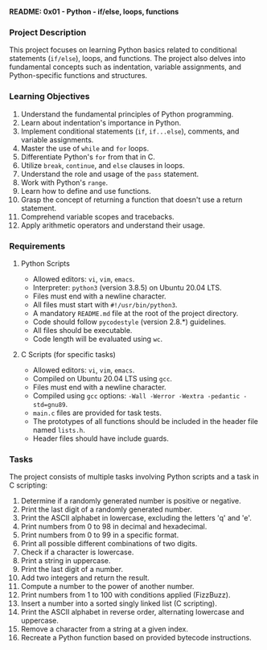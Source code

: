 **README: 0x01 - Python - if/else, loops, functions**

### Project Description
This project focuses on learning Python basics related to conditional statements (`if/else`), loops, and functions. The project also delves into fundamental concepts such as indentation, variable assignments, and Python-specific functions and structures.

### Learning Objectives
1. Understand the fundamental principles of Python programming.
2. Learn about indentation's importance in Python.
3. Implement conditional statements (`if`, `if...else`), comments, and variable assignments.
4. Master the use of `while` and `for` loops.
5. Differentiate Python's `for` from that in C.
6. Utilize `break`, `continue`, and `else` clauses in loops.
7. Understand the role and usage of the `pass` statement.
8. Work with Python's `range`.
9. Learn how to define and use functions.
10. Grasp the concept of returning a function that doesn't use a return statement.
11. Comprehend variable scopes and tracebacks.
12. Apply arithmetic operators and understand their usage.

### Requirements
1. Python Scripts
    - Allowed editors: `vi`, `vim`, `emacs`.
    - Interpreter: `python3` (version 3.8.5) on Ubuntu 20.04 LTS.
    - Files must end with a newline character.
    - All files must start with `#!/usr/bin/python3`.
    - A mandatory `README.md` file at the root of the project directory.
    - Code should follow `pycodestyle` (version 2.8.*) guidelines.
    - All files should be executable.
    - Code length will be evaluated using `wc`.

2. C Scripts (for specific tasks)
    - Allowed editors: `vi`, `vim`, `emacs`.
    - Compiled on Ubuntu 20.04 LTS using `gcc`.
    - Files must end with a newline character.
    - Compiled using `gcc` options: `-Wall -Werror -Wextra -pedantic -std=gnu89`.
    - `main.c` files are provided for task tests.
    - The prototypes of all functions should be included in the header file named `lists.h`.
    - Header files should have include guards.

### Tasks
The project consists of multiple tasks involving Python scripts and a task in C scripting:
1. Determine if a randomly generated number is positive or negative.
2. Print the last digit of a randomly generated number.
3. Print the ASCII alphabet in lowercase, excluding the letters 'q' and 'e'.
4. Print numbers from 0 to 98 in decimal and hexadecimal.
5. Print numbers from 0 to 99 in a specific format.
6. Print all possible different combinations of two digits.
7. Check if a character is lowercase.
8. Print a string in uppercase.
9. Print the last digit of a number.
10. Add two integers and return the result.
11. Compute a number to the power of another number.
12. Print numbers from 1 to 100 with conditions applied (FizzBuzz).
13. Insert a number into a sorted singly linked list (C scripting).
14. Print the ASCII alphabet in reverse order, alternating lowercase and uppercase.
15. Remove a character from a string at a given index.
16. Recreate a Python function based on provided bytecode instructions.


